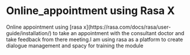 # Online_appointment using Rasa X
<p>Online appointment using [rasa x](https://rasa.com/docs/rasa/user-guide/installation/) to take an appointment with the consultant doctor and take feedback from there meeting.I am using  rasa as a platform to create dialogue management and spacy for training the module </p>
